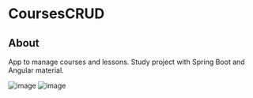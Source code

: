 # CoursesCRUD

## About
App to manage courses and lessons.
Study project with Spring Boot and Angular material.

![image](https://github.com/wmvieira21/CoursesCRUD/assets/90009567/963a5c94-9527-4b3f-bf3d-8fde747dd3d9)
![image](https://github.com/wmvieira21/CoursesCRUD/assets/90009567/223f2d57-dd2c-46f4-a2f2-8ccc5eaacbd2)


